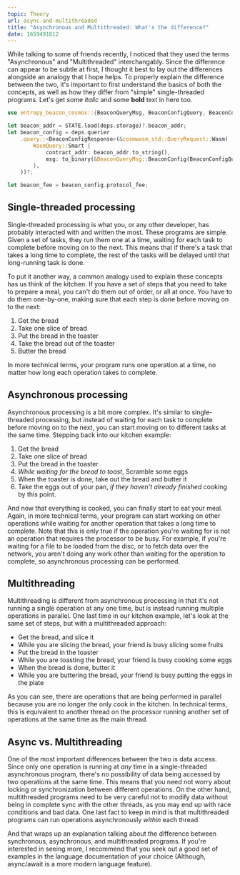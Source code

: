 ```yaml
---
topic: Theory
url: async-and-multithreaded
title: "Asynchronous and Multithreaded: What's the difference?"
date: 1659491812
---
```

While talking to some of friends recently, I noticed that they used the terms "Asynchronous" and "Multithreaded" interchangably. Since the difference can appear to be subtle at first, I thought it best to lay out the differences alongside an analogy that I hope helps. To properly explain the difference between the two, it's important to first understand the basics of both the concepts, as well as how they differ from "simple" single-threaded programs. Let's get some _italic_ and some __bold__ text in here too.

```rust contract.rs
use entropy_beacon_cosmos::{BeaconQueryMsg, BeaconConfigQuery, BeaconConfigResponse};

let beacon_addr = STATE.load(deps.storage)?.beacon_addr;
let beacon_config = deps.querier
    .query::<BeaconConfigResponse>(&cosmwasm_std::QueryRequest::Wasm(
        WasmQuery::Smart {
            contract_addr: beacon_addr.to_string(),
            msg: to_binary(&BeaconQueryMsg::BeaconConfig(BeaconConfigQuery {}))?,
        },
    ))?;

let beacon_fee = beacon_config.protocol_fee;
```

## Single-threaded processing

Single-threaded processing is what you, or any other developer, has probably interacted with and written the most. These programs are simple. Given a set of tasks, they run them one at a time, waiting for each task to complete before moving on to the next. This means that if there's a task that takes a long time to complete, the rest of the tasks will be delayed until that long-running task is done.

To put it another way, a common analogy used to explain these concepts has us think of the kitchen. If you have a set of steps that you need to take to prepare a meal, you can't do them out of order, or all at once. You have to do them one-by-one, making sure that each step is done before moving on to the next:

1. Get the bread
2. Take one slice of bread
3. Put the bread in the toaster
4. Take the bread out of the toaster
5. Butter the bread

In more technical terms, your program runs one operation at a time, no matter how long each operation takes to complete.

## Asynchronous processing

Asynchronous processing is a bit more complex. It's similar to single-threaded processing, but instead of waiting for each task to complete before moving on to the next, you can start moving on to different tasks at the same time. Stepping back into our kitchen example:

1. Get the bread
2. Take one slice of bread
3. Put the bread in the toaster
4. _While waiting for the bread to toast_, Scramble some eggs
5. When the toaster is done, take out the bread and butter it
6. Take the eggs out of your pan, _if they haven't already finished_ cooking by this point.

And now that everything is cooked, you can finally start to eat your meal. Again, in more technical terms, your program can start working on other operations while waiting for another operation that takes a long time to complete. Note that this is only true if the operation you're waiting for is not an operation that requires the processor to be busy. For example, if you're waiting for a file to be loaded from the disc, or to fetch data over the network, you aren't doing any work other than waiting for the operation to complete, so asynchronous processing can be performed.

## Multithreading

Multithreading is different from asynchronous processing in that it's not running a single operation at any one time, but is instead running multiple operations in parallel. One last time in our kitchen example, let's look at the same set of steps, but with a multithreaded approach:

- Get the bread, and slice it
- While you are slicing the bread, your friend is busy slicing some fruits
- Put the bread in the toaster
- While you are toasting the bread, your friend is busy cooking some eggs
- When the bread is done, butter it
- While you are buttering the bread, your friend is busy putting the eggs in the plate

As you can see, there are operations that are being performed in parallel because you are no longer the only cook in the kitchen. In technical terms, this is equivalent to another thread on the processor running another set of operations at the same time as the main thread.

## Async vs. Multithreading

One of the most important differences between the two is data access. Since only one operation is running at _any_ time in a single-threaded asynchronous program, there's no possibility of data being accessed by two operations at the same time. This means that you need not worry about locking or synchronization between different operations. On the other hand, multithreaded programs need to be very careful not to modify data without being in complete sync with the other threads, as you may end up with race conditions and bad data. One last fact to keep in mind is that multithreaded programs can run operations asynchronously _within_ each thread.

And that wraps up an explanation talking about the difference between synchronous, asynchronous, and multithreaded programs. If you're interested in seeing more, I recommend that you seek out a good set of examples in the language documentation of your choice (Although, async/await is a more modern language feature).
